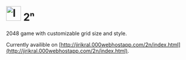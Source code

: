 # <img src="https://jiri-kral.web.app/2n/favicon.png" alt="logo" height="40px"/> 2ⁿ
2048 game with customizable grid size and style.

Currently availible on [http://jirikral.000webhostapp.com/2n/index.html](http://jirikral.000webhostapp.com/2n/index.html).
